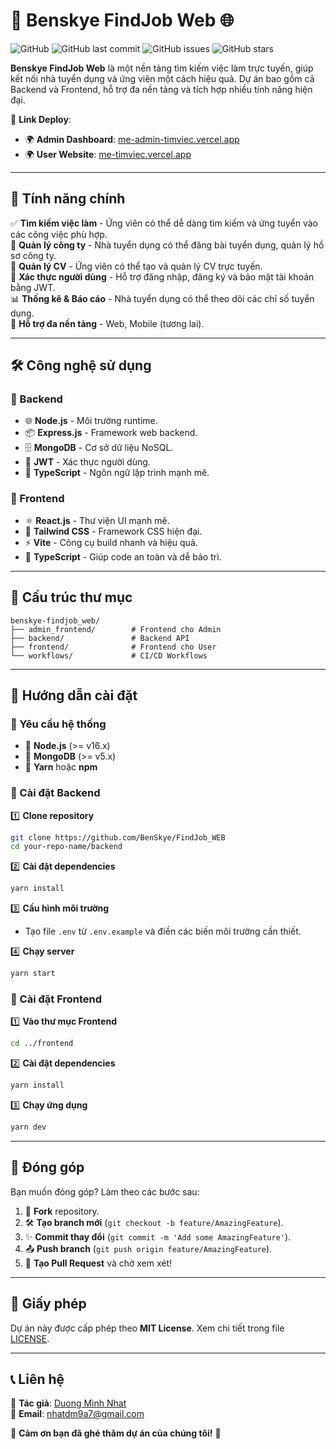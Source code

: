 # 🚀 Benskye FindJob Web 🌐

![GitHub](https://img.shields.io/github/license/BenSkye/FindJob_WEB)
![GitHub last commit](https://img.shields.io/github/last-commit/BenSkye/FindJob_WEB)
![GitHub issues](https://img.shields.io/github/issues/BenSkye/FindJob_WEB)
![GitHub stars](https://img.shields.io/github/stars/BenSkye/FindJob_WEB)

**Benskye FindJob Web** là một nền tảng tìm kiếm việc làm trực tuyến, giúp kết nối nhà tuyển dụng và ứng viên một cách hiệu quả. Dự án bao gồm cả Backend và Frontend, hỗ trợ đa nền tảng và tích hợp nhiều tính năng hiện đại.

🔗 **Link Deploy**:
- 🌍 **Admin Dashboard**: [me-admin-timviec.vercel.app](https://me-admin-timviec.vercel.app/)
- 🌍 **User Website**: [me-timviec.vercel.app](https://me-timviec.vercel.app/)

---

## 🎯 Tính năng chính

✅ **Tìm kiếm việc làm** - Ứng viên có thể dễ dàng tìm kiếm và ứng tuyển vào các công việc phù hợp.  
🏢 **Quản lý công ty** - Nhà tuyển dụng có thể đăng bài tuyển dụng, quản lý hồ sơ công ty.  
📄 **Quản lý CV** - Ứng viên có thể tạo và quản lý CV trực tuyến.  
🔐 **Xác thực người dùng** - Hỗ trợ đăng nhập, đăng ký và bảo mật tài khoản bằng JWT.  
📊 **Thống kê & Báo cáo** - Nhà tuyển dụng có thể theo dõi các chỉ số tuyển dụng.  
📱 **Hỗ trợ đa nền tảng** - Web, Mobile (tương lai).  

---

## 🛠 Công nghệ sử dụng

### 🔧 Backend
- 🌐 **Node.js** - Môi trường runtime.
- 📦 **Express.js** - Framework web backend.
- 🗄 **MongoDB** - Cơ sở dữ liệu NoSQL.
- 🔑 **JWT** - Xác thực người dùng.
- 🔄 **TypeScript** - Ngôn ngữ lập trình mạnh mẽ.

### 🎨 Frontend
- ⚛ **React.js** - Thư viện UI mạnh mẽ.
- 🎨 **Tailwind CSS** - Framework CSS hiện đại.
- ⚡ **Vite** - Công cụ build nhanh và hiệu quả.
- 🔄 **TypeScript** - Giúp code an toàn và dễ bảo trì.

---

## 📂 Cấu trúc thư mục

```plaintext
benskye-findjob_web/
├── admin_frontend/        # Frontend cho Admin
├── backend/               # Backend API
├── frontend/              # Frontend cho User
└── workflows/             # CI/CD Workflows
```

---

## 🚀 Hướng dẫn cài đặt

### 🔹 Yêu cầu hệ thống
- 📌 **Node.js** (>= v16.x)
- 📌 **MongoDB** (>= v5.x)
- 📌 **Yarn** hoặc **npm**

### 🔧 Cài đặt Backend

1️⃣ **Clone repository**
```bash
git clone https://github.com/BenSkye/FindJob_WEB
cd your-repo-name/backend
```

2️⃣ **Cài đặt dependencies**
```bash
yarn install
```

3️⃣ **Cấu hình môi trường**
- Tạo file `.env` từ `.env.example` và điền các biến môi trường cần thiết.

4️⃣ **Chạy server**
```bash
yarn start
```

### 🔧 Cài đặt Frontend

1️⃣ **Vào thư mục Frontend**
```bash
cd ../frontend
```

2️⃣ **Cài đặt dependencies**
```bash
yarn install
```

3️⃣ **Chạy ứng dụng**
```bash
yarn dev
```

---

## 🤝 Đóng góp

Bạn muốn đóng góp? Làm theo các bước sau:

1. 🍴 **Fork** repository.
2. 🛠 **Tạo branch mới** (`git checkout -b feature/AmazingFeature`).
3. ✨ **Commit thay đổi** (`git commit -m 'Add some AmazingFeature'`).
4. 📤 **Push branch** (`git push origin feature/AmazingFeature`).
5. 🔄 **Tạo Pull Request** và chờ xem xét!

---

## 📜 Giấy phép

Dự án này được cấp phép theo **MIT License**. Xem chi tiết trong file [LICENSE](LICENSE).

---

## 📞 Liên hệ

👤 **Tác giả**: [Duong Minh Nhat](https://github.com/BenSkye)  
📧 **Email**: [nhatdm9a7@gmail.com](mailto:nhatdm9a7@gmail.com)  

📢 **Cảm ơn bạn đã ghé thăm dự án của chúng tôi!** 🎉

